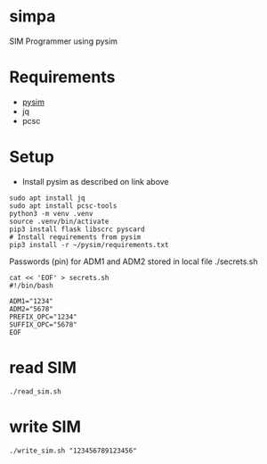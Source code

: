 # simpa
SIM Programmer using pysim

# Requirements
- [pysim](https://osmocom.org/projects/pysim/wiki)
- jq
- pcsc

# Setup
- Install pysim as described on link above
```
sudo apt install jq
sudo apt install pcsc-tools
python3 -m venv .venv
source .venv/bin/activate
pip3 install flask libscrc pyscard
# Install requirements from pysim
pip3 install -r ~/pysim/requirements.txt
```
Passwords (pin) for ADM1 and ADM2 stored in local file ./secrets.sh 
```
cat << 'EOF' > secrets.sh
#!/bin/bash

ADM1="1234"
ADM2="5678"
PREFIX_OPC="1234"
SUFFIX_OPC="5678"
EOF
```
# read SIM
```
./read_sim.sh
```
# write SIM
```
./write_sim.sh "123456789123456"
```

